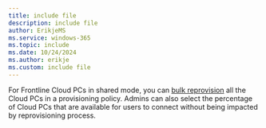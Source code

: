 ```yaml
---
title: include file
description: include file
author: ErikjeMS  
ms.service: windows-365
ms.topic: include
ms.date: 10/24/2024
ms.author: erikje
ms.custom: include file
---
```


For Frontline Cloud PCs in shared mode, you can [bulk reprovision](remotely=manage-cloud-pc.md) all the Cloud PCs in a provisioning policy. Admins can also select the percentage of Cloud PCs that are available for users to connect without being impacted by reprovisioning process.
